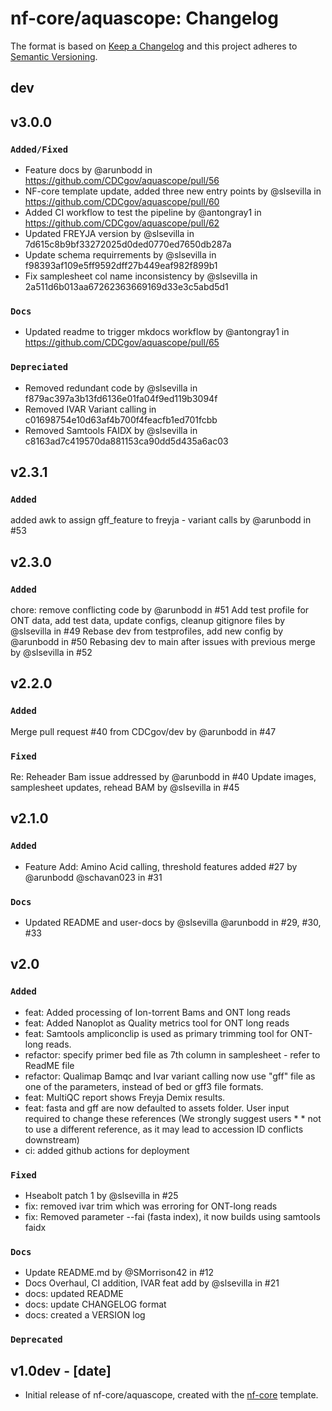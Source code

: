 # nf-core/aquascope: Changelog

The format is based on [Keep a Changelog](https://keepachangelog.com/en/1.0.0/)
and this project adheres to [Semantic Versioning](https://semver.org/spec/v2.0.0.html).

## dev

## v3.0.0
### `Added/Fixed`
* Feature docs by @arunbodd in https://github.com/CDCgov/aquascope/pull/56
* NF-core template update, added three new entry points by @slsevilla in https://github.com/CDCgov/aquascope/pull/60
* Added CI workflow to test the pipeline by @antongray1 in https://github.com/CDCgov/aquascope/pull/62
* Updated FREYJA version by @slsevilla in 7d615c8b9bf33272025d0ded0770ed7650db287a
* Update schema requirrements by @slsevilla in f98393af109e5ff9592dff27b449eaf982f899b1
* Fix samplesheet col name inconsistency by @slsevilla in 2a511d6b013aa67262363669169d33e3c5abd5d1

### `Docs`
* Updated readme to trigger mkdocs workflow by @antongray1 in https://github.com/CDCgov/aquascope/pull/65

### `Depreciated`
* Removed redundant code by @slsevilla in f879ac397a3b13fd6136e01fa04f9ed119b3094f
* Removed IVAR Variant calling in c01698754e10d63af4b700f4feacfb1ed701fcbb
* Removed Samtools FAIDX by @slsevilla in c8163ad7c419570da881153ca90dd5d435a6ac03

## v2.3.1
### `Added`
added awk to assign gff_feature to freyja - variant calls by @arunbodd in #53

## v2.3.0
### `Added`
chore: remove conflicting code by @arunbodd in #51
Add test profile for ONT data, add test data, update configs, cleanup gitignore files by @slsevilla in #49
Rebase dev from testprofiles, add new config by @arunbodd in #50
Rebasing dev to main after issues with previous merge by @slsevilla in #52

## v2.2.0

### `Added`
Merge pull request #40 from CDCgov/dev by @arunbodd in #47

### `Fixed`
Re: Reheader Bam issue addressed by @arunbodd in #40
Update images, samplesheet updates, rehead BAM by @slsevilla in #45

## v2.1.0

### `Added`
- Feature Add: Amino Acid calling, threshold features added #27 by @arunbodd @schavan023 in #31

### `Docs`
- Updated README and user-docs by @slsevilla @arunbodd in #29, #30, #33

## v2.0

### `Added`
 - feat: Added processing of Ion-torrent Bams and ONT long reads
 - feat: Added Nanoplot as Quality metrics tool for ONT long reads
 - feat: Samtools ampliconclip is used as primary trimming tool for ONT-long reads.
 - refactor: specify primer bed file as 7th column in samplesheet - refer to ReadME file
 - refactor: Qualimap Bamqc and Ivar variant calling now use "gff" file as one of the parameters, instead of bed or gff3 file formats.
 - feat: MultiQC report shows Freyja Demix results.
 - feat: fasta and gff are now defaulted to assets folder. User input required to change these references (We strongly suggest users * * not to use a different reference, as it may lead to accession ID conflicts downstream)
 - ci: added github actions for deployment

### `Fixed`
 - Hseabolt patch 1 by @slsevilla in #25
 - fix: removed ivar trim which was erroring for ONT-long reads
 - fix: Removed parameter --fai (fasta index), it now builds using samtools faidx

### `Docs`
 - Update README.md by @SMorrison42 in #12
 - Docs Overhaul, CI addition, IVAR feat add by @slsevilla in #21
 - docs: updated README
 - docs: update CHANGELOG format
 - docs: created a VERSION log

### `Deprecated`

## v1.0dev - [date]
- Initial release of nf-core/aquascope, created with the [nf-core](https://nf-co.re/) template.